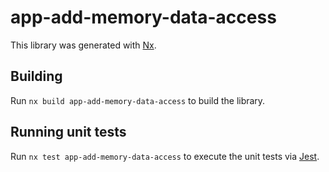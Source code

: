 # app-add-memory-data-access

This library was generated with [Nx](https://nx.dev).

## Building

Run `nx build app-add-memory-data-access` to build the library.

## Running unit tests

Run `nx test app-add-memory-data-access` to execute the unit tests via [Jest](https://jestjs.io).

